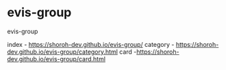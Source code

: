 # evis-group
evis-group

index - https://shoroh-dev.github.io/evis-group/
category - https://shoroh-dev.github.io/evis-group/category.html
card -https://shoroh-dev.github.io/evis-group/card.html
